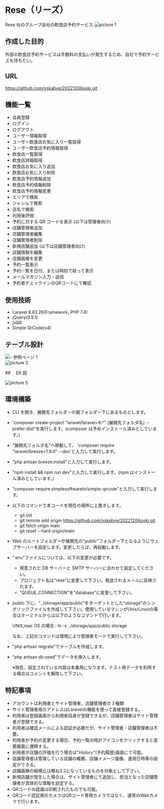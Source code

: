 # Rese（リーズ）

Rese 社のグループ会社の飲食店予約サービス
![picture 1](images/7b80fd5b00e84b573b808ed22d86e22eda41de407cdb78282c2ccc2ad32e99b7.png)

## 作成した目的

外部の飲食店予約サービスは手数料の支払いが発生するため、自社で予約サービスを持ちたい。

## URL

https://github.com/yskabye/20221206ooki.git

## 機能一覧

-   会員登録
-   ログイン
-   ログアウト
-   ユーザー情報取得
-   ユーザー飲食店お気に入り一覧取得
-   ユーザー飲食店予約情報取得
-   飲食店一覧取得
-   飲食店詳細取得
-   飲食店お気に入り追加
-   飲食店お気に入り削除
-   飲食店予約情報追加
-   飲食店予約情報削除
-   飲食店予約情報変更
-   エリアで検索
-   ジャンルで検索
-   店名で検索
-   利用後評価
-   予約に対する QR コードを表示
    (以下は管理者向け)
-   店舗管理者追加
-   店舗管理者編集
-   店舗管理者削除
-   新規店舗追加
    (以下は店舗管理者向け)
-   店舗情報を編集
-   店舗画像を変更
-   予約一覧表示
-   予約一覧を日付、または時刻で絞って表示
-   メールマガジン入力・送信
-   予約者チェックインのQRコードにて確認

## 使用技術

-   Laravel 8.83.26(Framework, PHP 7.4)
-   jQuery(3.5.1)
-   jsQR
-   Simple QrCode(v4)

## テーブル設計

![-   **[参照ページ](https://docs.google.com/spreadsheets/d/1PPSwFs4CRRKUTM0Z75WfnCJP4IAOYAt7k38oznpVvbc/edit#gid=1635115377)** 1](images/fa70a6413294c677d9fa10f6ddfda4bf8803e4f24a00ec7fe8c7515bcf4d87bd.png)  
![picture 3](images/240e8dd2093a7a9e401fc0a0d8efe8e0b766789235e5b3ce43431400f838df0f.png)

##　 ER 図

![picture 5](images/bebae6157efaf6cea22b00233830ea4d120cec02e622c23c88c3a605323de6f7.png)  


## 環境構築

-   CLI を開き、展開先フォルダーの親フォルダー下にあるものとします。
-   'composer create-project "laravel/laravel=8.\*" (展開先フォルダ名) --prefer-dist"を実行します。(composer は予めインストール済みとしています。)
-   "展開先フォルダ名"へ移動して、 'composer require "laravel/breeze=1.9.0" --dev'と入力して実行します。
-   "php artisan breeze:install"と入力して実行します。
-   "npm install && npm run dev"と入力して実行します。(npm はインストール済みとしています。)
-   "composer require simplesoftwareio/simple-qrcode"と入力して実行します。
-   以下のコマンドで本コードを現在の場所に上書きします。
    -   git init
    -   git remote add origin https://github.com/yskabye/20221206ooki.git
    -   git fetch origin main
    -   git reset --hard origin/main
-   Web のルートフォルダーが展開先の”public"フォルダー下となるようにウェブサーバーを設定します。変更したらば、再起動します。
-   ".env"ファイルについては、以下の変更が必要です。
    -   用意された DB サーバーと SMTP サーバーに合わせて設定してください。
    -   プロジェクト名は"rese"に変更して下さい。発送されるメールに反映されます。
    -   "QUEUE_CONNECTION"を"database"に変更して下さい。
-   public 下に、"../storage/app/public"をターゲットとした"storage"のシンボリックファイルを作成して下さい。使用しているマシンがUnix/Linuxの場合はターミナルからは以下のようなコマンドで行います。

    UNIX,mac OS の場合 : ln -s ../storage/app/public storage

    なお、上記のコマンドは環境により管理者モードで実行して下さい。

-   "php artisan migrate"でテーブルを作成します。
-   "php artisan db:seed"でデータを挿入します。

    ※現在、設定されている内容は本番用になります。テスト用データを利用する場合はコメントを解除して下さい。


## 特記事項

-   アカウントは利用者とサイト管理者、店舗管理者の３種類
-   サイト管理者用のアドレスはLaravelの機能を使って直接登録する。
-   利用者は登録画面から利用者自身が登録できるが、店舗管理者はサイト管理者が登録できる。
-   利用者は確認メールによる認証が必要だが、サイト管理者・店舗管理者は不要。
-   利用者が予約の変更する場合、予約一覧の時計アイコンをクリックすると変更画面に遷移する。
-   利用者が店舗の評価を行う場合は"History"(予約履歴)画面にて可能。
-   店舗管理者は管理している店舗の概要、店舗イメージ画像、運用日時等の設定ができる。
-   店舗画像の縦横比は概ね3:2となっているものを対象として下さい。
-   新規店舗が発生した場合は、サイト管理者にて追加し、担当となった店舗管理者が具体的な情報を設定する。
-   QRコードの認識は印刷されたものでも可能。
-   QRコード認証用のカメラはQRコード専用カメラではなく、通常のWebカメラで行います。


